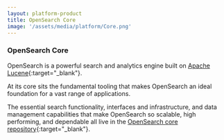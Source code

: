 ```yaml
---
layout: platform-product
title: OpenSearch Core
image: '/assets/media/platform/Core.png'
---
```


### OpenSearch Core
OpenSearch is a powerful search and analytics engine built on [Apache Lucene](https://lucene.apache.org/){:target="_blank"}. 

At its core sits the fundamental tooling that makes OpenSearch an ideal foundation for a vast range of applications. 

The essential search functionality, interfaces and infrastructure, and data management capabilities that make OpenSearch so scalable, high performing, and dependable all live in the [OpenSearch core repository](https://github.com/opensearch-project/OpenSearch){:target="_blank"}.
